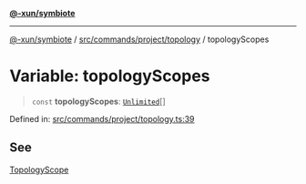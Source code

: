 [**@-xun/symbiote**](../../../../../README.md)

***

[@-xun/symbiote](../../../../../README.md) / [src/commands/project/topology](../README.md) / topologyScopes

# Variable: topologyScopes

> `const` **topologyScopes**: [`Unlimited`](../../../../configure/enumerations/UnlimitedGlobalScope.md#unlimited)[]

Defined in: [src/commands/project/topology.ts:39](https://github.com/Xunnamius/symbiote/blob/03c423f753693df61565a1f49d80cc0f6cc503f1/src/commands/project/topology.ts#L39)

## See

[TopologyScope](../../../../configure/enumerations/UnlimitedGlobalScope.md)
